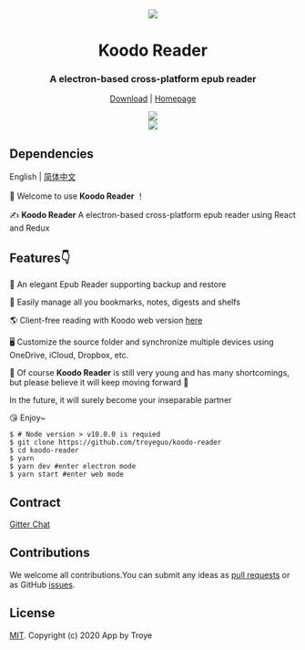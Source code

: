 <div align="center">
  <a href="https://koodo.102410.xyz" target="_blank" width="80px" height="80px"><img src="https://i.loli.net/2020/03/23/mcSVCrIW8YMuOJk.png" ></a>
  <h1 align="center">
    Koodo Reader
  </h1>
  <h3 align="center">
    A electron-based cross-platform epub reader
  </h3>

[Download](https://github.com/troyeguo/koodo-reader/releases) | [Homepage](https://github.com/troyeguo/koodo-reader/)

  <!-- <a href="https://github.com/getgridea/gridea/releases/latest">
    <img src="https://img.shields.io/github/release/getgridea/gridea.svg?style=flat-square" alt="">
  </a>

  <a href="https://github.com/getgridea/gridea/blob/master/LICENSE">
    <img src="https://img.shields.io/github/license/getgridea/gridea.svg?style=flat-square" alt="">
  </a>
  
  <a href="https://github.com/getgridea/gridea/releases/latest">
    <img alt="GitHub All Releases" src="https://img.shields.io/github/downloads/getgridea/gridea/total.svg?color=%2312b886&style=flat-square">
  </a> -->

</div>

<div align="center">
  <img src="https://i.loli.net/2020/03/23/jenEPUIuVJzC6bX.jpg" >
  <br/>
  <img src="https://i.loli.net/2020/03/23/UpVulqMBXRcEtJG.jpg" >
</div>

## Dependencies

English | [简体中文](https://github.com/troyeguo/koodo-reader/blob/master/README-zh_CN.md)

<!-- **[CHANGELOG](https://github.com/getgridea/gridea/blob/master/CHANGELOG.md)** -->

👏 Welcome to use **Koodo Reader** ！

✍️ **Koodo Reader** A electron-based cross-platform epub reader using React and Redux

## Features👇

📝 An elegant Epub Reader supporting backup and restore

🌉 Easily manage all you bookmarks, notes, digests and shelfs

🌎 Client-free reading with Koodo web version [here](http://reader.102410.xyz)

<!-- 💻 Use this client on **Windows** or **MacOS** or **Linux** -->

🖥 Customize the source folder and synchronize multiple devices using OneDrive, iCloud, Dropbox, etc.

🌱 Of course **Koodo Reader** is still very young and has many shortcomings, but please believe it will keep moving forward 🏃

In the future, it will surely become your inseparable partner

😘 Enjoy~

<!-- ## Development

If you want to contribute code, please check the [Contribution Guide](https://github.com/getgridea/gridea/wiki/%E8%B4%A1%E7%8C%AE%E6%8C%87%E5%8D%97) in advance. -->

```shell
$ # Node version > v10.0.0 is requied
$ git clone https://github.com/troyeguo/koodo-reader
$ cd koodo-reader
$ yarn
$ yarn dev #enter electron mode
$ yarn start #enter web mode
```

## Contract

[Gitter Chat](https://gitter.im/koodo-reader/community?utm_source=share-link&utm_medium=link&utm_campaign=share-link)

<!-- ## Example Screenshots

<div align="center">
  <img src="./files/themes.png">
</div> -->

## Contributions

We welcome all contributions.You can submit any ideas as [pull requests](https://github.com/troyeguo/koodo-reader/pulls) or as GitHub [issues](https://github.com/troyeguo/koodo-reader/issues).

<!-- ## Donation -->

<div>
  <!-- <img src="./files/wechat.png" width="240px"> -->
</div>

## License

[MIT](https://github.com/troyeguo/koodo-reader/blob/master/LICENSE). Copyright (c) 2020 App by Troye
